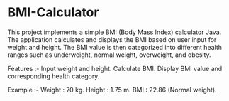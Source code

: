 # BMI-Calculator

This project implements a simple BMI (Body Mass Index) calculator Java. The application calculates and displays the BMI based on user input for weight and height. The BMI value is then categorized into different health ranges such as underweight, normal weight, overweight, and obesity.

Features :-
Input weight and height.
   Calculate BMI.
          Display BMI value and corresponding health category.

Example :-
Weight : 70 kg.
   Height : 1.75 m.
        BMI : 22.86 (Normal weight).
